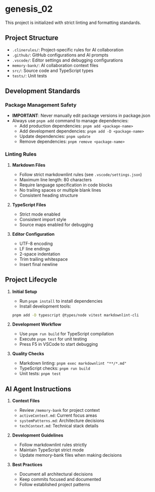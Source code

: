 # genesis_02

This project is initialized with strict linting and formatting standards.

## Project Structure

- `.clinerules/`: Project-specific rules for AI collaboration
- `.github/`: GitHub configurations and AI prompts
- `.vscode/`: Editor settings and debugging configurations
- `memory-bank/`: AI collaboration context files
- `src/`: Source code and TypeScript types
- `tests/`: Unit tests

## Development Standards

### Package Management Safety

- **IMPORTANT**: Never manually edit package versions in package.json
- Always use `pnpm add` command to manage dependencies:
  - Add production dependencies: `pnpm add <package-name>`
  - Add development dependencies: `pnpm add -D <package-name>`
  - Update dependencies: `pnpm update`
  - Remove dependencies: `pnpm remove <package-name>`

### Linting Rules

1. **Markdown Files**
   - Follow strict markdownlint rules (see `.vscode/settings.json`)
   - Maximum line length: 80 characters
   - Require language specification in code blocks
   - No trailing spaces or multiple blank lines
   - Consistent heading structure

2. **TypeScript Files**
   - Strict mode enabled
   - Consistent import style
   - Source maps enabled for debugging

3. **Editor Configuration**
   - UTF-8 encoding
   - LF line endings
   - 2-space indentation
   - Trim trailing whitespace
   - Insert final newline

## Project Lifecycle

1. **Initial Setup**
   - Run `pnpm install` to install dependencies
   - Install development tools:

   ```bash
   pnpm add -D typescript @types/node vitest markdownlint-cli
   ```

2. **Development Workflow**
   - Use `pnpm run build` for TypeScript compilation
   - Execute `pnpm test` for unit testing
   - Press F5 in VSCode to start debugging

3. **Quality Checks**
   - Markdown linting: `pnpm exec markdownlint "**/*.md"`
   - TypeScript checks: `pnpm run build`
   - Unit tests: `pnpm test`

## AI Agent Instructions

1. **Context Files**
   - Review `/memory-bank` for project context
   - `activeContext.md`: Current focus areas
   - `systemPatterns.md`: Architecture decisions
   - `techContext.md`: Technical stack details

2. **Development Guidelines**
   - Follow markdownlint rules strictly
   - Maintain TypeScript strict mode
   - Update memory-bank files when making decisions

3. **Best Practices**
   - Document all architectural decisions
   - Keep commits focused and documented
   - Follow established project patterns
